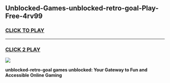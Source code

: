 
## Unblocked-Games-unblocked-retro-goal-Play-Free-4rv99
<h3>
<a href="https://premium76.site?title=unblocked-retro-goal&ref=23A">CLICK TO PLAY</a></h3>
<hr>

<h3>
<a href="https://premium76.site?title=unblocked-retro-goal&ref=23A">CLICK 2 PLAY</a>
  
</h3>

<a href="https://premium76.site?title=unblocked-retro-goal&ref=23A"><img src="https://clearcache.store/games.png"></a>


**unblocked-retro-goal games unblocked: Your Gateway to Fun and Accessible Online Gaming**
